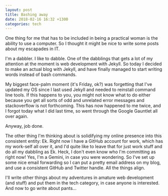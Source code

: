 ```yaml
---
layout: post
title: Bashing away
date: 2018-02-16 16:32 +1300
categories: tech
---
```

One thing for me that has to be included in being a practical woman is the ability to use a computer. So I thought it might be nice to write some posts about my escapades in IT.

I'm a dabbler. I like to dabble. One of the dabblings that gets a lot of my attention at the moment is web development with Jekyll. So today I decided to make an actual blog with Jekyll, and have finally managed to start writing words instead of bash commands.

My biggest face-palm moment (it's Friday, ok?) was forgetting that I've updated my OS since I last used Jekyll and needed to reinstall command line tools. If this happens to you, you might not know what to do either because you get all sorts of odd and unrelated error messages and stackoverflow is not forthcoming. This has now happened to me twice, and I forgot today what I did last time, so went through the Google Gauntlet all over again.

Anyway, job done. 

The other thing I'm thinking about is solidifying my online presence into this consistent entity: Ek. Right now I have a GitHub account for work, which has my work-self all over it, and I'd quite like to leave that for just work stuff and do all my dabbling as Ek. Heck, I don't even know who I'm committing as right now! Yes, I'm a Gemini, in case you were wondering. So I've set up some nice email forwarding so I can put a pretty email address on my blog, and use a consistent GitHub and Twitter handle. All the things align.

I'll write other things about my adventures in amature web development (and stuff) and put them in the tech category, in case anyone is interested. And now to go write about pants...